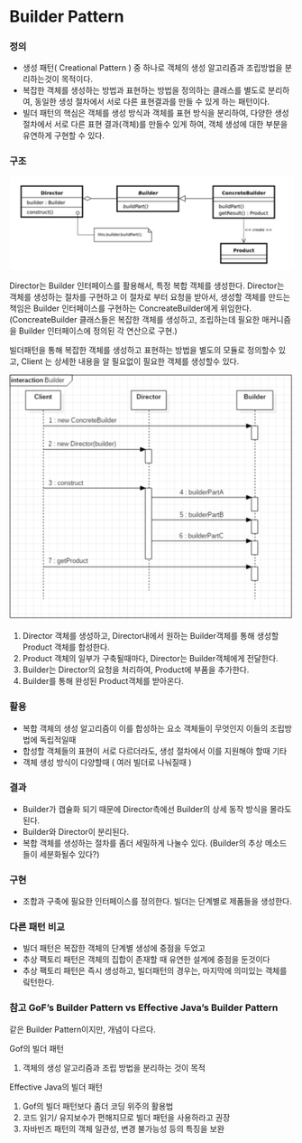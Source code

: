 # Builder Pattern
### 정의
* 생성 패턴( Creational Pattern ) 중 하나로 객체의 생성 알고리즘과 조립방법을 분리하는것이 목적이다.
* 복잡한 객체를 생성하는 방법과 표현하는 방법을 정의하는 클래스를 별도로 분리하여,  동일한 생성 절차에서 서로 다른 표현결과를 만들 수 있게 하는 패턴이다.
* 빌더 패턴의 핵심은 객체를 생성 방식과 객체를 표현 방식을 분리하여, 다양한 생성 절차에서  서로 다른 표현 결과(객체)를 만들수 있게 하여, 객체 생성에 대한 부분을 유연하게 구현할 수 있다.

### 구조
![](image/70E6D76B-9217-4486-9179-A6188DB3B407.png)

Director는  Builder 인터페이스를 활용해서, 특정 복합 객체를 생성한다.
Director는 객체를 생성하는 절차를 구현하고 
이 절차로 부터 요청을 받아서, 생성할 객체를 만드는 책임은 
Builder 인터페이스를 구현하는 ConcreateBuilder에게 위임한다.
(ConcreateBuilder 클래스들은 복잡한 객체를 생성하고, 조립하는데 필요한 매커니즘을 Builder 인터페이스에 정의된 각 연산으로 구현.)

빌더패턴을 통해 복잡한 객체를 생성하고 표현하는 방법을 별도의 모듈로 정의할수 있고, 
Client 는 상세한 내용을 알 필요없이 필요한 객체를 생성할수 있다.

![](image/67E9F1FA-EA5C-4EFE-9C50-E6A8E5C03B66.png)

1. Director 객체를 생성하고, Director내에서 원하는 Builder객체를 통해 생성할 Product 객체를 합성한다.
2. Product 객체의 일부가 구축될때마다, Director는 Builder객체에게 전달한다.
3. Builder는 Director의 요청을 처리하여, Product에 부품을 추가한다.
4. Builder를 통해 완성된 Product객체를 받아온다.


### 활용
* 복합 객체의 생성 알고리즘이 이를 합성하는 요소 객체들이 무엇인지 이들의 조립방법에 독립적일때
* 합성할 객체들의 표현이 서로 다르더라도, 생성 절차에서 이를 지원해야 할때
기타
* 객체 생성 방식이 다양할때 ( 여러 빌더로 나눠질때 )

### 결과 
* Builder가 캡슐화 되기 때문에 Director측에선 Builder의 상세 동작 방식을 몰라도된다. 
* Builder와 Director이 분리된다.
* 복합 객체를 생성하는 절차를 좀더 세밀하게 나눌수 있다. (Builder의 추상 메소드들이 세분화될수 있다?)

### 구현
* 조합과 구축에 필요한 인터페이스를 정의한다. 
빌더는 단계별로 제품들을 생성한다. 

### 다른 패턴 비교
* 빌더 패턴은 복잡한 객체의 단계별 생성에 중점을 두었고
* 추상 팩토리 패턴은 객체의 집합이 존재할 때 유연한 설계에 중점을 둔것이다
* 추상 팩토리 패턴은 즉시 생성하고, 빌더패턴의 경우는, 마지막에 의미있는 객체를맄턴한다.

### 참고 GoF’s Builder Pattern vs Effective Java’s  Builder Pattern

같은  Builder Pattern이지만, 개념이 다르다.

Gof의 빌더 패턴
1. 객체의 생성 알고리즘과 조립 방법을 분리하는 것이 목적

Effective Java의 빌더 패턴
1. Gof의 빌더 패턴보다 좀더 코딩 위주의 활용법
2. 코드 읽기/ 유지보수가 편해지므로 빌더 패턴을 사용하라고 권장
3. 자바빈즈 패턴의 객체 일관성, 변경 불가능성 등의 특징을 보완
